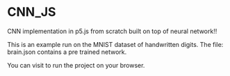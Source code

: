 # CNN_JS
CNN implementation in p5.js from scratch built on top of neural network!!

This is an example run on the MNIST dataset of handwritten digits.
The file: brain.json contains a pre trained network.

You can visit to run the project on your browser.
